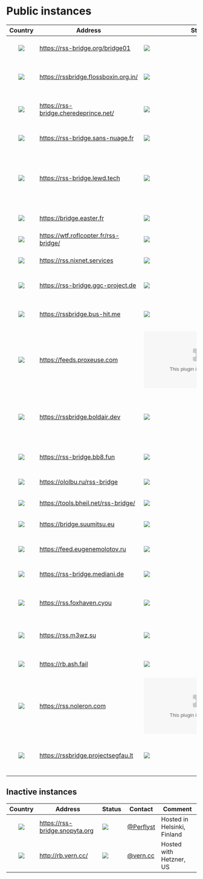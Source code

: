 # Public instances

| Country | Address | Status |  Contact | Comment |
|:-------:|---------|--------|----------|---------|
| ![](https://iplookup.flagfox.net/images/h16/GB.png) | https://rss-bridge.org/bridge01 | ![](https://img.shields.io/website/https/rss-bridge.org/bridge01.svg) | [@dvikan](https://github.com/dvikan) | London, Digital Ocean|
| ![](https://iplookup.flagfox.net/images/h16/FR.png) | https://rssbridge.flossboxin.org.in/ | ![](https://img.shields.io/badge/website-up-brightgreen) | [@vdbhb59](https://github.com/vdbhb59) | Hosted with OVH SAS (Maintained in India) |
| ![](https://iplookup.flagfox.net/images/h16/FR.png) | https://rss-bridge.cheredeprince.net/ | ![](https://img.shields.io/website/https/rss-bridge.cheredeprince.net) | [@La_Bécasse](https://cheredeprince.net/contact) | Self-Hosted at home in France |
| ![](https://iplookup.flagfox.net/images/h16/FR.png) | https://rss-bridge.sans-nuage.fr | ![](https://img.shields.io/website/https/rss-bridge.sans-nuage.fr) | [@Alsace Réseau Neutre](https://arn-fai.net/contact) | Hosted in Alsace, France |
| ![](https://iplookup.flagfox.net/images/h16/GB.png) | https://rss-bridge.lewd.tech | ![](https://img.shields.io/website/https/rss-bridge.lewd.tech.svg) | [@Erisa](https://github.com/Erisa) | Hosted in London, protected by Cloudflare Rate Limiting |
| ![](https://iplookup.flagfox.net/images/h16/FR.png) | https://bridge.easter.fr | ![](https://img.shields.io/website/https/bridge.easter.fr.svg) | [@chatainsim](https://github.com/chatainsim) | Hosted in Isère, France |
| ![](https://iplookup.flagfox.net/images/h16/FR.png) | https://wtf.roflcopter.fr/rss-bridge/ | ![](https://img.shields.io/website/https/wtf.roflcopter.fr/rss-bridge.svg) | [roflcopter.fr](https://wtf.roflcopter.fr/) | Hosted in France |
| ![](https://iplookup.flagfox.net/images/h16/DE.png) | https://rss.nixnet.services | ![](https://img.shields.io/website/https/rss.nixnet.services.svg) | [@amolith](https://nixnet.services/contact) | Hosted in Wunstorf, Germany |
| ![](https://iplookup.flagfox.net/images/h16/AT.png) | https://rss-bridge.ggc-project.de | ![](https://img.shields.io/website/https/rss-bridge.ggc-project.de) | [@ggc-project.de](https://social.dev-wiki.de/@ggc_project) | Hosted in Steyr, Austria |
| ![](https://iplookup.flagfox.net/images/h16/CA.png) | https://rssbridge.bus-hit.me | ![](https://img.shields.io/website/https/rssbridge.bus-hit.me.svg)| [@austinhuang0131](https://austinhuang.me/) | Hosted with Oracle in Québec, Canada |
| ![](https://iplookup.flagfox.net/images/h16/NL.png) | https://feeds.proxeuse.com | ![](https://img.shields.io/website/https/feeds.proxeuse.com) | [Proxeuse](https://www.proxeuse.com/en/contact-us) | Hosted in Germany |
| ![](https://iplookup.flagfox.net/images/h16/FR.png) | https://rssbridge.boldair.dev | ![](https://img.shields.io/website?down_color=red&down_message=down&up_color=lime&up_message=up&url=https%3A%2F%2Frssbridge.boldair.dev) | [@Boldairdev](https://github.com/Boldairdev) | Latest Github release, Hosted on PHP 8.0 in Roubaix, France |
| ![](https://iplookup.flagfox.net/images/h16/IN.png) | https://rss-bridge.bb8.fun | ![](https://img.shields.io/website/https/rss-bridge.bb8.fun.svg) | [@captn3m0](https://github.com/captn3m0) | Hosted in Bengaluru, India |
| ![](https://iplookup.flagfox.net/images/h16/RU.png) | https://ololbu.ru/rss-bridge | ![](https://img.shields.io/website/https/ololbu.ru) | [@Ololbu](https://github.com/Ololbu) | Hosted in Moscow, Russia |
| ![](https://iplookup.flagfox.net/images/h16/DE.png) | https://tools.bheil.net/rss-bridge/ | ![](https://img.shields.io/website/https/tools.bheil.net.svg) | [@bheil](https://www.bheil.net) | Hosted in Germany |
| ![](https://iplookup.flagfox.net/images/h16/FR.png) | https://bridge.suumitsu.eu | ![](https://img.shields.io/website/https/bridge.suumitsu.eu.svg) | [@mitsukarenai](https://github.com/mitsukarenai) | Hosted in Paris, France |
| ![](https://iplookup.flagfox.net/images/h16/NL.png) | https://feed.eugenemolotov.ru | ![](https://img.shields.io/website/https/feed.eugenemolotov.ru.svg) | [@em92](https://github.com/em92) | Hosted in Amsterdam, Netherlands |
| ![](https://iplookup.flagfox.net/images/h16/DE.png) | https://rss-bridge.mediani.de | ![](https://img.shields.io/website/https/rss-bridge.mediani.de.svg) | [@sokai](https://github.com/sokai) | Hosted with Netcup, Germany |
| ![](https://iplookup.flagfox.net/images/h16/PL.png) | https://rss.foxhaven.cyou| ![](https://img.shields.io/badge/website-up-brightgreen) | [@Aysilu](https://foxhaven.cyou) | Hosted with Timeweb (Maintained in Poland) |
| ![](https://iplookup.flagfox.net/images/h16/PL.png) | https://rss.m3wz.su| ![](https://img.shields.io/badge/website-up-brightgreen) | [@m3oweezed](https://m3wz.su/en/about) | Poland, Hosted with Timeweb Cloud |
| ![](https://iplookup.flagfox.net/images/h16/DE.png) | https://rb.ash.fail | ![](https://img.shields.io/website/https/rb.ash.fail.svg) | [@ash](https://ash.fail/contact.html) | Hosted with Hostaris, Germany
| ![](https://iplookup.flagfox.net/images/h16/UA.png) | https://rss.noleron.com | ![](https://img.shields.io/website/https/rss.noleron.com) | [@ihor](https://noleron.com/about) | Hosted with Hosting Ukraine, Ukraine
| ![](https://iplookup.flagfox.net/images/h16/IN.png) | https://rssbridge.projectsegfau.lt | ![](https://img.shields.io/website/https/rssbridge.projectsegfau.lt) | [@gi-yt](https://aryak.me) | Self-Hosted at Mumbai, India with Airtel (ISP) |


## Inactive instances

| Country | Address | Status |  Contact | Comment |
|:-------:|---------|--------|----------|---------|
| ![](https://iplookup.flagfox.net/images/h16/FI.png) | https://rss-bridge.snopyta.org | ![](https://img.shields.io/website/https/rss-bridge.snopyta.org.svg) | [@Perflyst](https://github.com/Perflyst) | Hosted in Helsinki, Finland |
| ![](https://iplookup.flagfox.net/images/h16/US.png) | http://rb.vern.cc/ | ![](https://img.shields.io/website/https/rb.vern.cc.svg) | [@vern.cc](https://vern.cc/en/admin) | Hosted with Hetzner, US |
